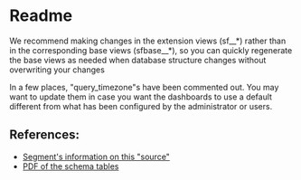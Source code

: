 # Readme

We recommend making changes in the extension views (sf\_\_\*) rather than in the
corresponding base views (sfbase\_\_\*), so you can quickly regenerate the base
views as needed when database structure changes without overwriting your changes


In a few places, "query_timezone"s have been commented out. You may want to 
update them in case you want the dashboards to use a default different from 
what has been configured by the administrator or users.

## References:
- [Segment's information on this "source"](https://segment.com/docs/sources/cloud-apps/salesforce/)
- [PDF of the schema tables](https://www.lucidchart.com/publicSegments/view/06c1e292-285b-4d0d-a5cd-fc0940ec5ec2)